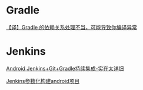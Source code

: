 # Gradle

[【译】Gradle 的依赖关系处理不当，可能导致你编译异常](https://segmentfault.com/a/1190000014154474)

# Jenkins

[Android Jenkins+Git+Gradle持续集成-实在太详细](https://www.jianshu.com/p/38b2e17ced73)

[Jenkins参数化构建android项目](https://www.aliyun.com/jiaocheng/119725.html)